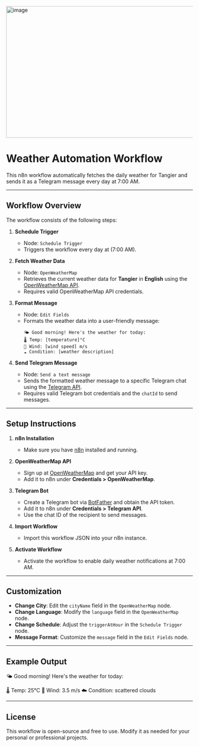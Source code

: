 <img width="1048" height="354" alt="image" src="https://github.com/user-attachments/assets/94cb9257-a499-4086-a554-a6741c18d235" />

# Weather Automation Workflow

This n8n workflow automatically fetches the daily weather for Tangier and sends it as a Telegram message every day at 7:00 AM.

---

## Workflow Overview

The workflow consists of the following steps:

1. **Schedule Trigger**  
   - Node: `Schedule Trigger`  
   - Triggers the workflow every day at (7:00 AM).

2. **Fetch Weather Data**  
   - Node: `OpenWeatherMap`  
   - Retrieves the current weather data for **Tangier** in **English** using the [OpenWeatherMap API](https://openweathermap.org/api).  
   - Requires valid OpenWeatherMap API credentials.

3. **Format Message**  
   - Node: `Edit Fields`  
   - Formats the weather data into a user-friendly message:  
     ```
     🌤️ Good morning! Here's the weather for today:
     🌡️ Temp: [temperature]°C
     💨 Wind: [wind speed] m/s
     ☁️ Condition: [weather description]
     ```

4. **Send Telegram Message**  
   - Node: `Send a text message`  
   - Sends the formatted weather message to a specific Telegram chat using the [Telegram API](https://core.telegram.org/bots/api).  
   - Requires valid Telegram bot credentials and the `chatId` to send messages.

---

## Setup Instructions

1. **n8n Installation**  
   - Make sure you have [n8n](https://n8n.io/) installed and running.

2. **OpenWeatherMap API**  
   - Sign up at [OpenWeatherMap](https://openweathermap.org/) and get your API key.  
   - Add it to n8n under **Credentials > OpenWeatherMap**.

3. **Telegram Bot**  
   - Create a Telegram bot via [BotFather](https://core.telegram.org/bots#6-botfather) and obtain the API token.  
   - Add it to n8n under **Credentials > Telegram API**.  
   - Use the chat ID of the recipient to send messages.

4. **Import Workflow**  
   - Import this workflow JSON into your n8n instance.

5. **Activate Workflow**  
   - Activate the workflow to enable daily weather notifications at 7:00 AM.

---

## Customization

- **Change City**: Edit the `cityName` field in the `OpenWeatherMap` node.  
- **Change Language**: Modify the `language` field in the `OpenWeatherMap` node.  
- **Change Schedule**: Adjust the `triggerAtHour` in the `Schedule Trigger` node.  
- **Message Format**: Customize the `message` field in the `Edit Fields` node.

---

## Example Output

🌤️ Good morning! Here's the weather for today:

 🌡️ Temp: 25°C
 💨 Wind: 3.5 m/s
 ☁️ Condition: scattered clouds

 
---

## License

This workflow is open-source and free to use. Modify it as needed for your personal or professional projects.


